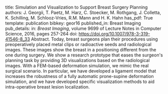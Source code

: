 title: Simulation and Visualization to Support Breast Surgery Planning
authors: J. Georgii, T. Paetz, M. Harz, C. Stoecker, M. Rothgang, J. Colletta, K. Schilling, M. Schlooz-Vries, R.M. Mann and H. K. Hahn
has_pdf: True
template: publication
bibkey: geor16
published_in: Breast Imaging
pub_details: in: <i>Breast Imaging</i>, volume 9699 of Lecture Notes in Computer Science, 2016, pages 257-264
doi: https://doi.org/10.1007/978-3-319-41546-8_33
Abstract. Today, breast surgeons plan their procedures using preoperatively placed metal clips or radioactive seeds and radiological images. These images show the breast in a positioning different from the one during surgery. We show a research prototype that eases the surgeon's planning task by providing 3D visualizations based on the radiological images. With a FEM-based deformation simulation, we mimic the real surgical scenario. In particular, we have developed a ligament model that increases the robustness of a fully automatic prone-supine deformation simulation, and we have developed specific visualization methods to aid intra-operative breast lesion localization.

